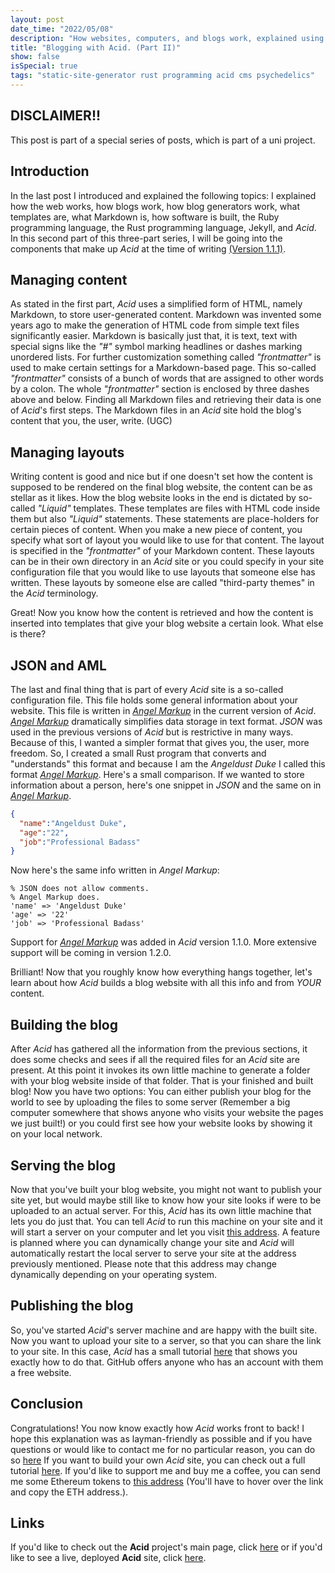 ```yaml
---
layout: post
date_time: "2022/05/08"
description: "How websites, computers, and blogs work, explained using some psychedelics. (Part II)"
title: "Blogging with Acid. (Part II)"
show: false
isSpecial: true
tags: "static-site-generator rust programming acid cms psychedelics"
---
```


## DISCLAIMER!!

This post is part of a special series of posts, which is part of a uni project.

## Introduction

In the last post I introduced and explained the following topics: I explained how the web works, how blogs work, how blog generators work, what templates are, what Markdown is, how software is built, the Ruby programming language, the Rust programming language, Jekyll, and *Acid*. In this second part of this three-part series, I will be going into the components that make up *Acid* at the time of writing [(Version 1.1.1)](https://crates.io/crates/acid-rs/1.1.1).

## Managing content

As stated in the first part, *Acid* uses a simplified form of HTML, namely Markdown, to store user-generated content. Markdown was invented some years ago to make the generation of HTML code from simple text files significantly easier. Markdown is basically just that, it is text, text with special signs like the *"#"* symbol marking headlines or dashes marking unordered lists. For further customization something called *"frontmatter"* is used to make certain settings for a Markdown-based page. This so-called *"frontmatter"* consists of a bunch of words that are assigned to other words by a colon. The whole *"frontmatter"* section is enclosed by three dashes above and below. Finding all Markdown files and retrieving their data is one of *Acid*'s first steps. The Markdown files in an *Acid* site hold the blog's content that you, the user, write. (UGC)

## Managing layouts

Writing content is good and nice but if one doesn't set how the content is supposed to be rendered on the final blog website, the content can be as stellar as it likes. How the blog website looks in the end is dictated by so-called *"Liquid"* templates. These templates are files with HTML code inside them but also *"Liquid"* statements. These statements are place-holders for certain pieces of content. When you make a new piece of content, you specify what sort of layout you would like to use for that content. The layout is specified in the *"frontmatter"* of your Markdown content. These layouts can be in their own directory in an *Acid* site or you could specify in your site configuration file that you would like to use layouts that someone else has written. These layouts by someone else are called "third-party themes" in the *Acid* terminology.

Great! Now you know how the content is retrieved and how the content is inserted into templates that give your blog website a certain look. What else is there?

## JSON and AML

The last and final thing that is part of every *Acid* site is a so-called configuration file. This file holds some general information about your website. This file is written in [*Angel Markup*](https://github.com/iamtheblackunicorn/angelmarkup) in the current version of *Acid*. [*Angel Markup*](https://github.com/iamtheblackunicorn/angelmarkup) dramatically simplifies data storage in text format. *JSON* was used in the previous versions of *Acid* but is restrictive in many ways. Because of this, I wanted a simpler format that gives you, the user, more freedom. So, I created a small Rust program that converts and "understands" this format and because I am the *Angeldust Duke* I called this format [*Angel Markup*](https://github.com/iamtheblackunicorn/angelmarkup). Here's a small comparison. If we wanted to store information about a person, here's one snippet in *JSON* and the same on in [*Angel Markup*](https://github.com/iamtheblackunicorn/angelmarkup).

```JSON
{
  "name":"Angeldust Duke",
  "age":"22",
  "job":"Professional Badass"
}
```

Now here's the same info written in *Angel Markup*:

```text
% JSON does not allow comments.
% Angel Markup does.
'name' => 'Angeldust Duke'
'age' => '22'
'job' => 'Professional Badass'
```

Support for [*Angel Markup*](https://github.com/iamtheblackunicorn/angelmarkup) was added in *Acid* version 1.1.0. More extensive support will be coming in version 1.2.0.

Brilliant! Now that you roughly know how everything hangs together, let's learn about how *Acid* builds a blog website with all this info and from *YOUR* content.

## Building the blog

After *Acid* has gathered all the information from the previous sections, it does some checks and sees if all the required files for an *Acid* site are present. At this point it invokes its own little machine to generate a folder with your blog website inside of that folder. That is your finished and built blog! Now you have two options: You can either publish your blog for the world to see by uploading the files to some server (Remember a big computer somewhere that shows anyone who visits your website the pages we just built!) or you could first see how your website looks by showing it on your local network.

## Serving the blog

Now that you've built your blog website, you might not want to publish your site yet, but would maybe still like to know how your site looks if were to be uploaded to an actual server. For this, *Acid* has its own little machine that lets you do just that. You can tell *Acid* to run this machine on your site and it will start a server on your computer and let you visit [this address](https://localhost:1024). A feature is planned where you can dynamically change your site and *Acid* will automatically restart the local server to serve your site at the address previously mentioned. Please note that this address may change dynamically depending on your operating system.

## Publishing the blog

So, you've started *Acid*'s server machine and are happy with the built site. Now you want to upload your site to a server, so that you can share the link to your site. In this case, *Acid* has a small tutorial [here](https://github.com/iamtheblackunicorn/acid/blob/main/docs/DEPLOYMENT.markdown) that shows you exactly how to do that. GitHub offers anyone who has an account with them a free website.

## Conclusion

Congratulations! You now know exactly how *Acid* works front to back! I hope this explanation was as layman-friendly as possible and if you have questions or would like to contact me for no particular reason, you can do so [here](https://twitter.com/angeldustduke) If you want to build your own *Acid* site, you can check out a full tutorial [here](https://github.com/iamtheblackunicorn/acid/blob/main/docs/TUTORIAL.markdown). If you'd like to support me and buy me a coffee, you can send me some Ethereum tokens to [this address](0x5d7551C484bCd8769c57B4921a3FC80193b74Ce3
) (You'll have to hover over the link and copy the ETH address.).

## Links

If you'd like to check out the **Acid** project's main page, click [here](https://github.com/iamtheblackunicorn/acid) or if you'd like to see a live, deployed **Acid** site, click [here](https://blckunicorn.art/acid).
